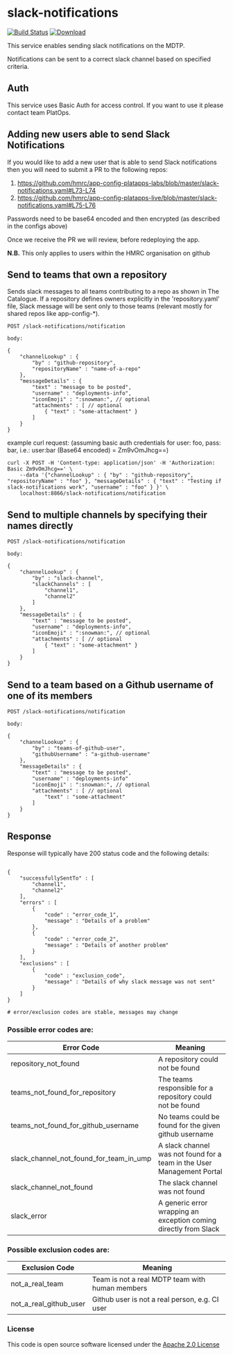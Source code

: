# slack-notifications

[![Build Status](https://travis-ci.org/hmrc/slack-notifications.svg)](https://travis-ci.org/hmrc/slack-notifications) [ ![Download](https://api.bintray.com/packages/hmrc/releases/slack-notifications/images/download.svg) ](https://bintray.com/hmrc/releases/slack-notifications/_latestVersion)

This service enables sending slack notifications on the MDTP.

Notifications can be sent to a correct slack channel based on specified criteria.

## Auth
This service uses Basic Auth for access control. If you want to use it please contact team PlatOps.

## Adding new users able to send Slack Notifications

If you would like to add a new user that is able to send Slack notifications then you will need to submit a PR to the following repos:

  1. https://github.com/hmrc/app-config-platapps-labs/blob/master/slack-notifications.yaml#L73-L74
  1. https://github.com/hmrc/app-config-platapps-live/blob/master/slack-notifications.yaml#L75-L76

Passwords need to be base64 encoded and then encrypted (as described in the configs above)

Once we receive the PR we will review, before redeploying the app.

**N.B.** This only applies to users within the HMRC organisation on github

## Send to teams that own a repository

Sends slack messages to all teams contributing to a repo as shown in The Catalogue.
If a repository defines owners explicitly in the 'repository.yaml' file, Slack message will be sent only to those teams (relevant mostly for shared repos like app-config-*).

```
POST /slack-notifications/notification

body:

{
    "channelLookup" : {
        "by" : "github-repository",
        "repositoryName" : "name-of-a-repo"
    },
    "messageDetails" : {
        "text" : "message to be posted",
        "username" : "deployments-info",
        "iconEmoji" : ":snowman:", // optional
        "attachments" : [ // optional
            { "text" : "some-attachment" }
        ]    
    }
}
```

example curl request:
(assuming basic auth credentials for user: foo, pass: bar, i.e.: user:bar (Base64 encoded) = Zm9vOmJhcg==)

```
curl -X POST -H 'Content-type: application/json' -H 'Authorization: Basic Zm9vOmJhcg==' \
    --data '{"channelLookup" : { "by" : "github-repository", "repositoryName" : "foo" }, "messageDetails" : { "text" : "Testing if slack-notifications work", "username" : "foo" } }' \
    localhost:8866/slack-notifications/notification
```

## Send to multiple channels by specifying their names directly

```
POST /slack-notifications/notification

body:

{
    "channelLookup" : {
        "by" : "slack-channel",
        "slackChannels" : [
            "channel1",
            "channel2"
        ]
    },
    "messageDetails" : {
        "text" : "message to be posted",
        "username" : "deployments-info",
        "iconEmoji" : ":snowman:", // optional
        "attachments" : [ // optional
            { "text" : "some-attachment" }
        ]
    }
}
```

## Send to a team based on a Github username of one of its members

```
POST /slack-notifications/notification

body:

{
    "channelLookup" : {
        "by" : "teams-of-github-user",
        "githubUsername" : "a-github-username"
    },
    "messageDetails" : {
        "text" : "message to be posted",
        "username" : "deployments-info"
        "iconEmoji" : ":snowman:", // optional
        "attachments" : [ // optional
            "text" : "some-attachment"
        ]
    }
}
```

## Response

Response will typically have 200 status code and the following details:

```

{
    "successfullySentTo" : [
        "channel1",
        "channel2"
    ],
    "errors" : [
        {   
            "code" : "error_code_1",
            "message" : "Details of a problem"
        },
        {
            "code" : "error_code_2",
            "message" : "Details of another problem"
        }
    ],
    "exclusions" : [
        {
            "code" : "exclusion_code",
            "message" : "Details of why slack message was not sent"
        }
    ]
}

# error/exclusion codes are stable, messages may change

```

### Possible error codes are:

|Error Code                              | Meaning                                                                |
|----------------------------------------|------------------------------------------------------------------------|
|repository_not_found                    | A repository could not be found                                        |
|teams_not_found_for_repository          | The teams responsible for a repository could not be found              |
|teams_not_found_for_github_username     | No teams could be found for the given github username                  |
|slack_channel_not_found_for_team_in_ump | A slack channel was not found for a team in the User Management Portal |
|slack_channel_not_found                 | The slack channel was not found                                        |  
|slack_error                             | A generic error wrapping an exception coming directly from Slack       |

### Possible exclusion codes are:

|Exclusion Code                          | Meaning
|----------------------------------------|------------------------------------------------------------------------|
|not_a_real_team                         | Team is not a real MDTP team with human members                        |
|not_a_real_github_user                  | Github user is not a real person, e.g. CI user                         |

### License

This code is open source software licensed under the [Apache 2.0 License]("http://www.apache.org/licenses/LICENSE-2.0.html")

